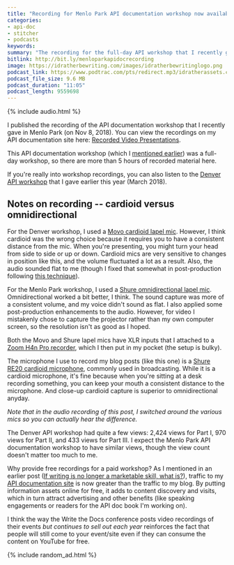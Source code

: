 ```yaml
---
title: "Recording for Menlo Park API documentation workshop now available -- and some thoughts on using cardioid versus omnidirectional microphones for recording"
categories:
- api-doc
- stitcher
- podcasts
keywords:
summary: "The recording for the full-day API workshop that I recently gave in Menlo Park, California, is now available. This recording provides more than 5 hours of instruction about writing API docs &mdash; for free. I also share some thoughts on cardioid versus omnidirectional mics, and which is better in a workshop setting. The audio narration of this posts switches around the mics so you can hear the difference."
bitlink: http://bit.ly/menloparkapidocrecording
image: https://idratherbewriting.com/images/idratherbewritinglogo.png
podcast_link: https://www.podtrac.com/pts/redirect.mp3/idratherassets.com/podcasts/apidocandcardioidversusomni.mp3
podcast_file_size: 9.6 MB
podcast_duration: "11:05"
podcast_length: 9559698
---
```


{% include audio.html %}

I published the recording of the API documentation workshop that I recently gave in Menlo Park (on Nov 8, 2018). You can view the recordings on my API documentation site here: [Recorded Video Presentations](https://idratherbewriting.com/learnapidoc/docapis_course_videos.html#api-workshop-in-menlo-park-california-nov-8-2018).

This API documentation workshop (which I [mentioned earlier](https://idratherbewriting.com/2018/10/31/upcoming-api-doc-workshop/)) was a full-day workshop, so there are more than 5 hours of recorded material here.

If you're really into workshop recordings, you can also listen to the [Denver API workshop](https://idratherbewriting.com/learnapidoc/docapis_course_videos.html#api-workshop-in-denver-colorado-march-2018) that I gave earlier this year (March 2018).

## Notes on recording -- cardioid versus omnidirectional

For the Denver workshop, I used a [Movo cardioid lapel mic](https://www.amazon.com/gp/product/B074TVZQW6/ref=oh_aui_search_detailpage?ie=UTF8&psc=1). However, I think cardioid was the wrong choice because it requires you to have a consistent distance from the mic. When you're presenting, you might turn your head from side to side or up or down. Cardioid mics are very sensitive to changes in position like this, and the volume fluctuated a lot as a result. Also, the audio sounded flat to me (though I fixed that somewhat in post-production following [this technique](https://www.youtube.com/watch?v=dQCB72S64L4)).

For the Menlo Park workshop, I used a [Shure omnidirectional lapel mic](https://www.amazon.com/gp/product/B0002JETWE/ref=oh_aui_search_detailpage?ie=UTF8&psc=1). Omnidirectional worked a bit better, I think. The sound capture was more of a consistent volume, and my voice didn't sound as flat. I also applied some post-production enhancements to the audio. However, for video I mistakenly chose to capture the projector rather than my own computer screen, so the resolution isn't as good as I hoped.

Both the Movo and Shure lapel mics have XLR inputs that I attached to a [Zoom H4n Pro recorder](https://www.guitarcenter.com/Zoom/H4n-Pro-Handy-Recorder-1500000013022.gc), which I then put in my pocket (the setup is bulky).

The microphone I use to record my blog posts (like this one) is a [Shure RE20 cardioid microphone](https://www.amazon.com/Electro-Voice-RE-20-Cardioid-Microphone/dp/B000Z7LLQ0), commonly used in broadcasting. While it is a cardioid microphone, it's fine because when you're sitting at a desk recording something, you can keep your mouth a consistent distance to the microphone. And close-up cardioid capture is superior to omnidirectional anyday.

*Note that in the audio recording of this post, I switched around the various mics so you can actually hear the difference.*

The Denver API workshop had quite a few views: 2,424 views for Part I, 970 views for Part II, and 433 views for Part III. I expect the Menlo Park API documentation workshop to have similar views, though the view count doesn't matter too much to me.

Why provide free recordings for a paid workshop? As I mentioned in an earlier post ([If writing is no longer a marketable skill, what is?](https://idratherbewriting.com/2018/08/09/writing-no-longer-a-skill/)), traffic to my [API documentation site](/learnapidoc/) is now greater than the traffic to my blog. By putting information assets online for free, it adds to content discovery and visits, which in turn attract advertising and other benefits (like speaking engagements or readers for the API doc book I'm working on).

I think the way the Write the Docs conference posts video recordings of their events *but continues to sell out each year* reinforces the fact that people will still come to your event/site even if they can consume the content on YouTube for free.

{% include random_ad.html %}
